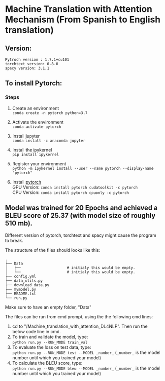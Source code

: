 # Machine Translation with Attention Mechanism (From Spanish to English translation)

## Version:
```
Pytroch version : 1.7.1+cu101
torchtext version: 0.8.0
spacy version: 3.1.1
```

## To install Pytorch:
### Steps
1. Create an environment <Br/>
```conda create -n pytorch python=3.7```

2. Activate the environment <Br/>
```conda activate pytorch```

3. Install jupyter<Br/>
```conda install -c anaconda jupyter```

4. Install the ipykernel<Br/>
```pip install ipykernel```

5. Register your environment<Br/>
```python -m ipykernel install --user --name pytorch --display-name "pytorch"```

6. Install [pytorch](https://pytorch.org/get-started/locally/)<Br/>
GPU Version: ```conda install pytorch cudatoolkit -c pytorch``` <Br/>
CPU Version: ```conda install pytorch cpuonly -c pytorch```

## Model was trained for 20 Epochs and achieved a BLEU score of 25.37 (with model size of roughly 510 mb). <Br/>

Different version of pytorch, torchtext and spacy might cause the program to break.

The structure of the files should looks like this:
```
.
├── Data                    
│   ├──                     # initialy this would be empty.
│   └──                     # initialy this would be empty.
├── config.yml
├── data_utils.py
├── download_data.py
├── mymodel.py
├── README.txt
└── run.py
```
Make sure to have an empty folder, "Data"

The files can be run from cmd prompt, using the the following cmd lines:
1) cd to "/Machine_translation_with_attention_DL4NLP". Then run the below code line in cmd.
2) To train and validate the model, type:<Br/> ```python run.py --RUN_MODE train_val```
3) To evaluate the loss on test data, type:<Br/> ```python run.py --RUN_MODE test --MODEL _number_``` (```_number_``` is the model number until which you trained your model)
4) To calculate the BLEU score, type:<Br/> ```python run.py --RUN_MODE bleu --MODEL _number_``` (```_number_``` is the model number until which you trained your model)
